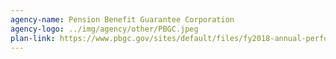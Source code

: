 ```yaml
---
agency-name: Pension Benefit Guarantee Corporation
agency-logo: ../img/agency/other/PBGC.jpeg
plan-link: https://www.pbgc.gov/sites/default/files/fy2018-annual-performance-report-and-fy2020-agency-performance-plan.pdf
---
```

